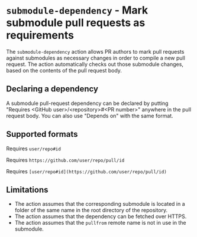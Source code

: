 # `submodule-dependency` - Mark submodule pull requests as requirements

The `submodule-dependency` action allows PR authors to mark pull requests against submodules as necessary changes in order to compile a new pull request. The action automatically checks out those submodule changes, based on the contents of the pull request body.

## Declaring a dependency

A submodule pull-request dependency can be declared by putting "Requires \<GitHub user\>/\<repository\>#\<PR number\>" anywhere in the pull request body. You can also use "Depends on" with the same format.

## Supported formats
Requires `user/repo#id`

Requires `https://github.com/user/repo/pull/id`

Requires `[user/repo#id](https://github.com/user/repo/pull/id)`


## Limitations

  * The action assumes that the corresponding submodule is located in a folder of the same name in the root directory of the repository.
  * The action assumes that the dependency can be fetched over HTTPS.
  * The action assumes that the `pullfrom` remote name is not in use in the submodule.
